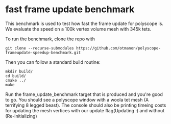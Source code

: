 # fast frame update benchmark

This benchmark is used to test how fast the frame update for polyscope is. We evaluate the speed on a 100k vertex volume mesh with 345k tets.

To run the benchmark, clone the repo with 

```
git clone --recurse-submodules https://github.com/otmanon/polyscope-frameupdate-speedup-benchmark.git
```

Then you can follow a standard build routine: 
```
mkdir build/
cd build/
cmake ../
make 
```

Run the frame_update_benchmark target that is produced and you're good to go. You should see a polyscope window with a woola tet mesh (A terrifying 8 legged beast). The console should also be printing timeing costs for updating the mesh vertices with our update flag(Updating :) and without (Re-initializing)

